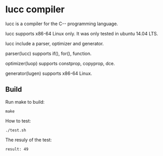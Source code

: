 lucc compiler
==============

lucc is a compiler for the C-- programming language.

lucc supports x86-64 Linux only. It was only tested in ubuntu 14.04 LTS.

lucc include a parser, optimizer and generator.

parser(lucc) supports if(), for(), function.

optimizer(luop) supports constprop, copyprop, dce.

generator(lugen) supports x86-64 Linux.


Build
-----

Run make to build:

    make

How to test:

    ./test.sh

The resuly of the test:

    result: 49





